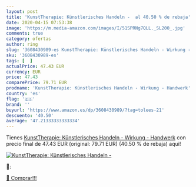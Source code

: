 ```yaml
---
layout: post
title: 'KunstTherapie: Künstlerisches Handeln -  al 40.50 % de rebaja'
date: 2020-04-15 07:53:38
image: 'https://m.media-amazon.com/images/I/51SPRNg7QLL._SL200_.jpg'
comments: true
category: ofertas
author: ring
slug: '3608430989-es KunstTherapie: Künstlerisches Handeln - Wirkung - Handwerk'
sku: '3608430989-es'
tags: [  ]
actualPrice: 47.43 EUR
currency: EUR
price: 47.43
comparePrice: 79.71 EUR
prodname: 'KunstTherapie: Künstlerisches Handeln - Wirkung - Handwerk'
country: 'es'
flag: '🇪🇸'
brand: ''
buyurl: 'https://www.amazon.es/dp/3608430989/?tag=tolees-21'
descuento: '40.50'
average: '47.21333333333334'
---
```


Tienes [KunstTherapie: Künstlerisches Handeln - Wirkung - Handwerk](https://www.amazon.es/dp/3608430989/?tag=tolees-21) con precio final de  47.43 EUR (original: 79.71 EUR) (40.50 %  de rebaja) aqui!

[![KunstTherapie: Künstlerisches Handeln - ](https://m.media-amazon.com/images/I/51SPRNg7QLL._SL200_.jpg)](https://www.amazon.es/dp/3608430989/?tag=tolees-21)

🔎:


[🛒 Comprar!!!](https://www.amazon.es/dp/3608430989/?tag=tolees-21)
